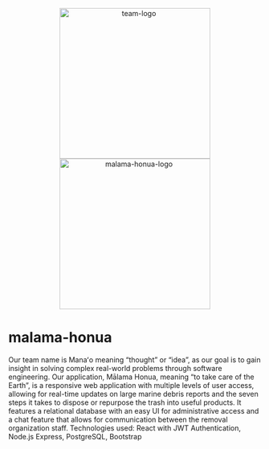 <p align="center">
  <img src="https://github.com/Manao-Tech/malama-honua/blob/main/Manao_TeamLogo.png" alt="team-logo" width="300"/>
  <img src="https://github.com/Manao-Tech/malama-honua/blob/main/MalamaHonua_Piko.png" alt="malama-honua-logo" width="300"/>
</p>

# malama-honua
Our team name is Manaʻo meaning “thought” or “idea”, as our goal is to gain insight in solving complex real-world problems through software engineering. Our application, Mālama Honua, meaning “to take care of the Earth”, is a responsive web application with multiple levels of user access, allowing for real-time updates on large marine debris reports and the seven steps it takes to dispose or repurpose the trash into useful products. It features a relational database with an easy UI for administrative access and a chat feature that allows for communication between the removal organization staff. Technologies used: React with JWT Authentication, Node.js Express, PostgreSQL, Bootstrap
